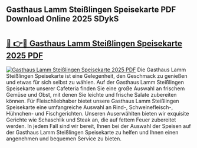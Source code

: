 ## Gasthaus Lamm Steißlingen Speisekarte PDF Download Online 2025 SDykS

# <h2><a href="http://gcd809.nevu.top/?p=Gasthaus+Lamm+Stei%c3%9flingen+Speisekarte">🔗 👉🔴 Gasthaus Lamm Steißlingen Speisekarte 2025 PDF</a></h2>

[![Gasthaus Lamm Steißlingen Speisekarte 2025 PDF](https://i.imgur.com/dBaPXMq.png)](http://gcd809.nevu.top/?p=Gasthaus+Lamm+Stei%c3%9flingen+Speisekarte)
Die Gasthaus Lamm Steißlingen Speisekarte ist eine Gelegenheit, den Geschmack zu genießen und etwas für sich selbst zu wählen. Auf der Gasthaus Lamm Steißlingen Speisekarte unserer Cafeteria finden Sie eine große Auswahl an frischem Gemüse und Obst, mit denen Sie leichte und frische Salate zubereiten können. Für Fleischliebhaber bietet unsere Gasthaus Lamm Steißlingen Speisekarte eine umfangreiche Auswahl an Rind-, Schweinefleisch-, Hühnchen- und Fischgerichten. Unseren Auserwählten bieten wir exquisite Gerichte wie Schaschlik und Steak an, die auf fettem Feuer zubereitet werden. In jedem Fall sind wir bereit, Ihnen bei der Auswahl der Speisen auf der Gasthaus Lamm Steißlingen Speisekarte zu helfen und Ihnen einen angenehmen und bequemen Service zu bieten.
